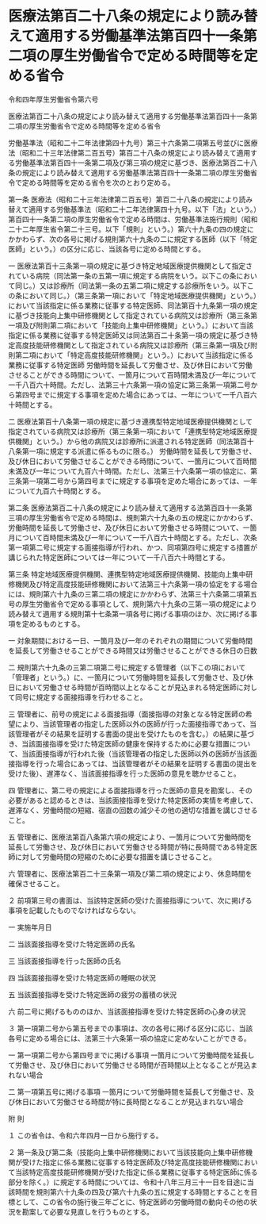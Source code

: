 # 医療法第百二十八条の規定により読み替えて適用する労働基準法第百四十一条第二項の厚生労働省令で定める時間等を定める省令

令和四年厚生労働省令第六号

医療法第百二十八条の規定により読み替えて適用する労働基準法第百四十一条第二項の厚生労働省令で定める時間等を定める省令

労働基準法（昭和二十二年法律第四十九号）第三十六条第二項第五号並びに医療法（昭和二十三年法律第二百五号）第百二十八条の規定により読み替えて適用する労働基準法第百四十一条第二項及び第三項の規定に基づき、医療法第百二十八条の規定により読み替えて適用する労働基準法第百四十一条第二項の厚生労働省令で定める時間等を定める省令を次のとおり定める。

第一条 医療法（昭和二十三年法律第二百五号）第百二十八条の規定により読み替えて適用する労働基準法（昭和二十二年法律第四十九号。以下「法」という。）第百四十一条第二項の厚生労働省令で定める時間は、労働基準法施行規則（昭和二十二年厚生省令第二十三号。以下「規則」という。）第六十九条の四の規定にかかわらず、次の各号に掲げる規則第六十九条の二に規定する医師（以下「特定医師」という。）の区分に応じ、当該各号に定める時間とする。

一 医療法第百十三条第一項の規定に基づき特定地域医療提供機関として指定されている病院（同法第一条の五第一項に規定する病院をいう。以下この条において同じ。）又は診療所（同法第一条の五第二項に規定する診療所をいう。以下この条において同じ。）（第三条第一項において「特定地域医療提供機関」という。）において当該指定に係る業務に従事する特定医師、同法第百十九条第一項の規定に基づき技能向上集中研修機関として指定されている病院又は診療所（第三条第一項及び附則第二項において「技能向上集中研修機関」という。）において当該指定に係る業務に従事する特定医師又は同法第百二十条第一項の規定に基づき特定高度技能研修機関として指定されている病院又は診療所（第三条第一項及び附則第二項において「特定高度技能研修機関」という。）において当該指定に係る業務に従事する特定医師 労働時間を延長して労働させ、及び休日において労働させることができる時間について、一箇月について百時間未満及び一年について一千八百六十時間。ただし、法第三十六条第一項の協定に第三条第一項第二号から第四号までに規定する事項を定めた場合にあっては、一年について一千八百六十時間とする。

二 医療法第百十八条第一項の規定に基づき連携型特定地域医療提供機関として指定されている病院又は診療所（第三条第一項において「連携型特定地域医療提供機関」という。）から他の病院又は診療所に派遣される特定医師（同法第百十八条第一項に規定する派遣に係るものに限る。） 労働時間を延長して労働させ、及び休日において労働させることができる時間について、一箇月について百時間未満及び一年について九百六十時間。ただし、法第三十六条第一項の協定に、第三条第一項第二号から第四号までに規定する事項を定めた場合にあっては、一年について九百六十時間とする。

第二条 医療法第百二十八条の規定により読み替えて適用する法第百四十一条第三項の厚生労働省令で定める時間は、規則第六十九条の五の規定にかかわらず、労働時間を延長して労働させ、及び休日において労働させる時間について、一箇月について百時間未満及び一年について一千八百六十時間とする。ただし、次条第一項第二号に規定する面接指導が行われ、かつ、同項第四号に規定する措置が講じられた特定医師については一年について一千八百六十時間とする。

第三条 特定地域医療提供機関、連携型特定地域医療提供機関、技能向上集中研修機関及び特定高度技能研修機関において法第三十六条第一項の協定をする場合には、規則第六十九条の三第二項の規定にかかわらず、法第三十六条第二項第五号の厚生労働省令で定める事項として、規則第六十九条の三第一項の規定により読み替えて適用する規則第十七条第一項各号に掲げる事項のほか、次に掲げる事項を定めるものとする。

一 対象期間における一日、一箇月及び一年のそれぞれの期間について労働時間を延長して労働させることができる時間又は労働させることができる休日の日数

二 規則第六十九条の三第二項第二号に規定する管理者（以下この項において「管理者」という。）に、一箇月について労働時間を延長して労働させ、及び休日において労働させる時間が百時間以上となることが見込まれる特定医師に対して同号に規定する面接指導を行わせること。

三 管理者に、前号の規定による面接指導（面接指導の対象となる特定医師の希望により、当該管理者の指定した医師以外の医師が行った面接指導であって、当該管理者がその結果を証明する書面の提出を受けたものを含む。）の結果に基づき、当該面接指導を受けた特定医師の健康を保持するために必要な措置について、当該面接指導が行われた後（当該管理者の指定した医師以外の医師が当該面接指導を行った場合にあっては、当該管理者がその結果を証明する書面の提出を受けた後）、遅滞なく、当該面接指導を行った医師の意見を聴かせること。

四 管理者に、第二号の規定による面接指導を行った医師の意見を勘案し、その必要があると認めるときは、当該面接指導を受けた特定医師の実情を考慮して、遅滞なく、労働時間の短縮、宿直の回数の減少その他の適切な措置を講じさせること。

五 管理者に、医療法第百八条第六項の規定により、一箇月について労働時間を延長して労働させ、及び休日において労働させる時間が特に長時間である特定医師に対して労働時間の短縮のために必要な措置を講じさせること。

六 管理者に、医療法第百二十三条第一項及び第二項の規定により、休息時間を確保させること。

２ 前項第三号の書面は、当該特定医師の受けた面接指導について、次に掲げる事項を記載したものでなければならない。

一 実施年月日

二 当該面接指導を受けた特定医師の氏名

三 当該面接指導を行った医師の氏名

四 当該面接指導を受けた特定医師の睡眠の状況

五 当該面接指導を受けた特定医師の疲労の蓄積の状況

六 前二号に掲げるもののほか、当該面接指導を受けた特定医師の心身の状況

３ 第一項第二号から第五号までの事項は、次の各号に掲げる区分に応じ、当該各号に定める場合には、法第三十六条第一項の協定に定めないことができる。

一 第一項第二号から第四号までに掲げる事項 一箇月について労働時間を延長して労働させ、及び休日において労働させる時間が百時間以上となることが見込まれない場合

二 第一項第五号に掲げる事項 一箇月について労働時間を延長して労働させ、及び休日において労働させる時間が特に長時間となることが見込まれない場合

附 則

１ この省令は、令和六年四月一日から施行する。

２ 第一条及び第二条（技能向上集中研修機関において当該技能向上集中研修機関が受けた指定に係る業務に従事する特定医師及び特定高度技能研修機関において当該特定高度技能研修機関が受けた指定に係る業務に従事する特定医師に係る部分を除く。）に規定する時間については、令和十八年三月三十一日を目途に当該時間を規則第六十九条の四及び第六十九条の五に規定する時間とすることを目標として、この省令の施行後三年ごとに、特定医師の労働時間の動向その他の状況を勘案して必要な見直しを行うものとする。

